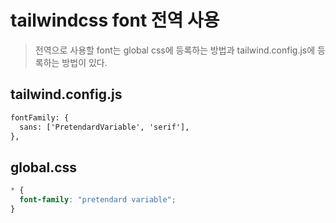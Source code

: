 # tailwindcss font 전역 사용

> 전역으로 사용할 font는 global css에 등록하는 방법과 tailwind.config.js에 등록하는 방법이 있다.

## tailwind.config.js

```txt
fontFamily: {
  sans: ['PretendardVariable', 'serif'],
},
```

## global.css

```css
* {
  font-family: "pretendard variable";
}
```
